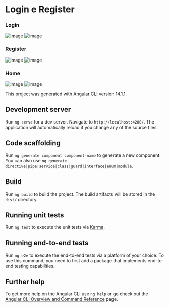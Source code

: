 # Login e Register
### Login
![image](https://user-images.githubusercontent.com/53790644/183228881-8dfb34b2-831f-42f2-a5a8-d968841e1a8f.png)
![image](https://user-images.githubusercontent.com/53790644/183228897-2233d70a-ad6a-4ace-b8b4-8cbf9bbf55bf.png)

### Register
![image](https://user-images.githubusercontent.com/53790644/183228917-6ae5a6cb-89e2-4733-a7a7-e55bf5d886b2.png)
![image](https://user-images.githubusercontent.com/53790644/183228927-05d7f2a3-025d-4aeb-9c8d-ab658d6d76bf.png)

### Home
![image](https://user-images.githubusercontent.com/53790644/183229211-beae48ca-7bd6-4b9b-bf97-be7a73bb80ee.png)
![image](https://user-images.githubusercontent.com/53790644/183229168-b5ffaa40-0faf-4a23-97df-c7783f0769e4.png)




This project was generated with [Angular CLI](https://github.com/angular/angular-cli) version 14.1.1.

## Development server

Run `ng serve` for a dev server. Navigate to `http://localhost:4200/`. The application will automatically reload if you change any of the source files.

## Code scaffolding

Run `ng generate component component-name` to generate a new component. You can also use `ng generate directive|pipe|service|class|guard|interface|enum|module`.

## Build

Run `ng build` to build the project. The build artifacts will be stored in the `dist/` directory.

## Running unit tests

Run `ng test` to execute the unit tests via [Karma](https://karma-runner.github.io).

## Running end-to-end tests

Run `ng e2e` to execute the end-to-end tests via a platform of your choice. To use this command, you need to first add a package that implements end-to-end testing capabilities.

## Further help

To get more help on the Angular CLI use `ng help` or go check out the [Angular CLI Overview and Command Reference](https://angular.io/cli) page.
